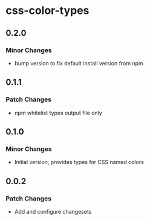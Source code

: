 # css-color-types

## 0.2.0

### Minor Changes

- bump version to fix default install version from npm

## 0.1.1

### Patch Changes

- npm whitelist types output file only

## 0.1.0

### Minor Changes

- Initial version, provides types for CSS named colors

## 0.0.2

### Patch Changes

- Add and configure changesets
